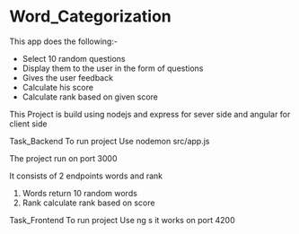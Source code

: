 # Word_Categorization
This app does the following:- 

- Select 10 random questions 
- Display them to the user in the form of questions  
- Gives the user feedback
- Calculate his score
- Calculate rank based on given score

This Project is build using nodejs and express for sever side and angular for client side

Task_Backend
To run project Use nodemon src/app.js

The project run on port 3000

It consists of 2 endpoints words and rank 

1) Words return 10 random words
2) Rank calculate rank based on score

Task_Frontend
To run project Use ng s it works on port 4200

